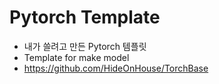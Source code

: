 # Pytorch Template
+ 내가 쓸려고 만든 Pytorch 템플릿
+ Template for make model
+ https://github.com/HideOnHouse/TorchBase